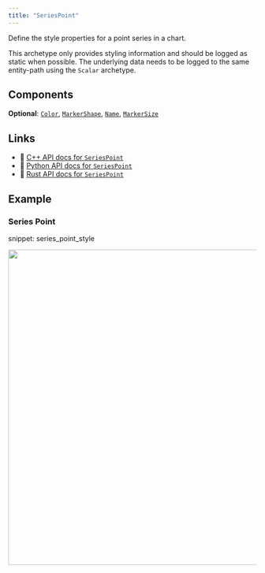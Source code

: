 ```yaml
---
title: "SeriesPoint"
---
```


Define the style properties for a point series in a chart.

This archetype only provides styling information and should be logged as static
when possible. The underlying data needs to be logged to the same entity-path using
the `Scalar` archetype.

## Components

**Optional**: [`Color`](../components/color.md), [`MarkerShape`](../components/marker_shape.md), [`Name`](../components/name.md), [`MarkerSize`](../components/marker_size.md)

## Links
 * 🌊 [C++ API docs for `SeriesPoint`](https://ref.rerun.io/docs/cpp/stable/structrerun_1_1archetypes_1_1SeriesPoint.html)
 * 🐍 [Python API docs for `SeriesPoint`](https://ref.rerun.io/docs/python/stable/common/archetypes#rerun.archetypes.SeriesPoint)
 * 🦀 [Rust API docs for `SeriesPoint`](https://docs.rs/rerun/latest/rerun/archetypes/struct.SeriesPoint.html)

## Example

### Series Point

snippet: series_point_style

<center>
<picture>
  <source media="(max-width: 480px)" srcset="https://static.rerun.io/series_point_style/82207a705da6c086b28ce161db1db9e8b12258b7/480w.png">
  <source media="(max-width: 768px)" srcset="https://static.rerun.io/series_point_style/82207a705da6c086b28ce161db1db9e8b12258b7/768w.png">
  <source media="(max-width: 1024px)" srcset="https://static.rerun.io/series_point_style/82207a705da6c086b28ce161db1db9e8b12258b7/1024w.png">
  <source media="(max-width: 1200px)" srcset="https://static.rerun.io/series_point_style/82207a705da6c086b28ce161db1db9e8b12258b7/1200w.png">
  <img src="https://static.rerun.io/series_point_style/82207a705da6c086b28ce161db1db9e8b12258b7/full.png" width="640">
</picture>
</center>

